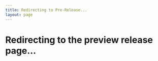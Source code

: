 ```yaml
---
title: Redirecting to Pre-Release...
layout: page
---
```


<script setup>
if (typeof window !== 'undefined') {
  const owner = "CollapseLauncher";
  const repo = "Collapse";

  const fetchPreReleaseUrl = async () => {
    try {
      const response = await fetch(`https://api.github.com/repos/${owner}/${repo}/releases`);
      const releases = await response.json();
      const preRelease = releases.find(release => release.prerelease);
      const preReleaseUrl = preRelease ? preRelease.html_url : "#";
      window.open(preReleaseUrl, "_blank");
      window.location.href = "/";
    } catch (error) {
      console.error("Error fetching pre-release:", error);
      await delay(5000)
      window.location.href = "/";
    }
  };

  fetchPreReleaseUrl();
}
</script>

# Redirecting to the preview release page...
